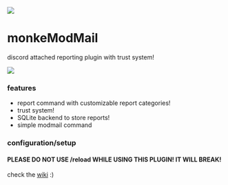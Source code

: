 ![](https://naomi.s-ul.eu/GAYeJ2sJ)
# monkeModMail
discord attached reporting plugin with trust system!

![](https://img.shields.io/github/downloads/monkegame/monkemodmail/total?style=for-the-badge)

### features
- report command with customizable report categories!
- trust system!
- SQLite backend to store reports!
- simple modmail command

### configuration/setup

#### PLEASE DO NOT USE /reload WHILE USING THIS PLUGIN! IT WILL BREAK!

check the [wiki](https://github.com/monkegame/monkeModMail/wiki/Config) :)
